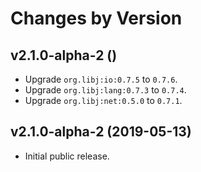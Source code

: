 # Changes by Version

## v2.1.0-alpha-2 ()
* Upgrade `org.libj:io:0.7.5` to `0.7.6`.
* Upgrade `org.libj:lang:0.7.3` to `0.7.4`.
* Upgrade `org.libj:net:0.5.0` to `0.7.1`.

## v2.1.0-alpha-2 (2019-05-13)
* Initial public release.